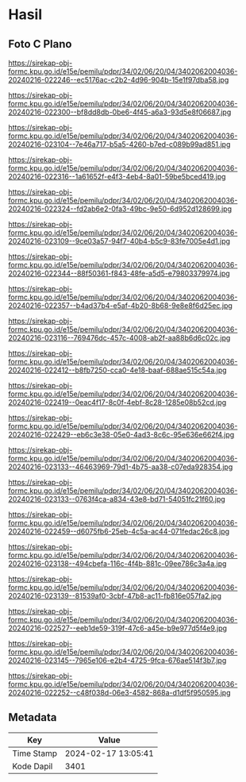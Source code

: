 # Hasil

## Foto C Plano

https://sirekap-obj-formc.kpu.go.id/e15e/pemilu/pdpr/34/02/06/20/04/3402062004036-20240216-022246--ec5176ac-c2b2-4d96-904b-15e1f97dba58.jpg

https://sirekap-obj-formc.kpu.go.id/e15e/pemilu/pdpr/34/02/06/20/04/3402062004036-20240216-022300--bf8dd8db-0be6-4f45-a6a3-93d5e8f06687.jpg

https://sirekap-obj-formc.kpu.go.id/e15e/pemilu/pdpr/34/02/06/20/04/3402062004036-20240216-023104--7e46a717-b5a5-4260-b7ed-c089b99ad851.jpg

https://sirekap-obj-formc.kpu.go.id/e15e/pemilu/pdpr/34/02/06/20/04/3402062004036-20240216-022316--1a61652f-e4f3-4eb4-8a01-59be5bced419.jpg

https://sirekap-obj-formc.kpu.go.id/e15e/pemilu/pdpr/34/02/06/20/04/3402062004036-20240216-022324--fd2ab6e2-0fa3-49bc-9e50-6d952d128699.jpg

https://sirekap-obj-formc.kpu.go.id/e15e/pemilu/pdpr/34/02/06/20/04/3402062004036-20240216-023109--9ce03a57-94f7-40b4-b5c9-83fe7005e4d1.jpg

https://sirekap-obj-formc.kpu.go.id/e15e/pemilu/pdpr/34/02/06/20/04/3402062004036-20240216-022344--88f50361-f843-48fe-a5d5-e79803379974.jpg

https://sirekap-obj-formc.kpu.go.id/e15e/pemilu/pdpr/34/02/06/20/04/3402062004036-20240216-022357--b4ad37b4-e5af-4b20-8b68-9e8e8f6d25ec.jpg

https://sirekap-obj-formc.kpu.go.id/e15e/pemilu/pdpr/34/02/06/20/04/3402062004036-20240216-023116--769476dc-457c-4008-ab2f-aa88b6d6c02c.jpg

https://sirekap-obj-formc.kpu.go.id/e15e/pemilu/pdpr/34/02/06/20/04/3402062004036-20240216-022412--b8fb7250-cca0-4e18-baaf-688ae515c54a.jpg

https://sirekap-obj-formc.kpu.go.id/e15e/pemilu/pdpr/34/02/06/20/04/3402062004036-20240216-022419--0eac4f17-8c0f-4ebf-8c28-1285e08b52cd.jpg

https://sirekap-obj-formc.kpu.go.id/e15e/pemilu/pdpr/34/02/06/20/04/3402062004036-20240216-022429--eb6c3e38-05e0-4ad3-8c6c-95e636e662f4.jpg

https://sirekap-obj-formc.kpu.go.id/e15e/pemilu/pdpr/34/02/06/20/04/3402062004036-20240216-023133--46463969-79d1-4b75-aa38-c07eda928354.jpg

https://sirekap-obj-formc.kpu.go.id/e15e/pemilu/pdpr/34/02/06/20/04/3402062004036-20240216-023133--0763f4ca-a834-43e8-bd71-54051fc21f60.jpg

https://sirekap-obj-formc.kpu.go.id/e15e/pemilu/pdpr/34/02/06/20/04/3402062004036-20240216-022459--d6075fb6-25eb-4c5a-ac44-071fedac26c8.jpg

https://sirekap-obj-formc.kpu.go.id/e15e/pemilu/pdpr/34/02/06/20/04/3402062004036-20240216-023138--494cbefa-116c-4f4b-881c-09ee786c3a4a.jpg

https://sirekap-obj-formc.kpu.go.id/e15e/pemilu/pdpr/34/02/06/20/04/3402062004036-20240216-023139--81539af0-3cbf-47b8-ac11-fb816e057fa2.jpg

https://sirekap-obj-formc.kpu.go.id/e15e/pemilu/pdpr/34/02/06/20/04/3402062004036-20240216-022527--eeb1de59-319f-47c6-a45e-b9e977d5f4e9.jpg

https://sirekap-obj-formc.kpu.go.id/e15e/pemilu/pdpr/34/02/06/20/04/3402062004036-20240216-023145--7965e106-e2b4-4725-9fca-676ae514f3b7.jpg

https://sirekap-obj-formc.kpu.go.id/e15e/pemilu/pdpr/34/02/06/20/04/3402062004036-20240216-022252--c48f038d-06e3-4582-868a-d1df5f950595.jpg


## Metadata

| Key        | Value               |
| ---------- | ------------------- |
| Time Stamp | 2024-02-17 13:05:41 |
| Kode Dapil | 3401                |



